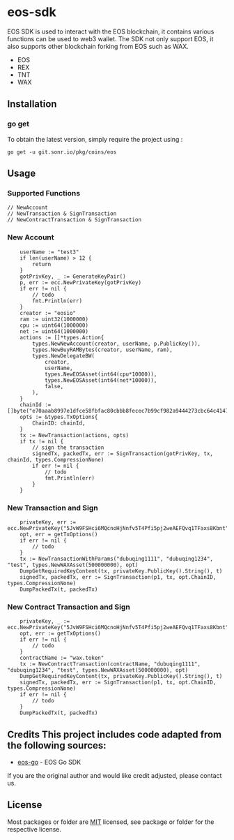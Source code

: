 # eos-sdk
EOS SDK is used to interact with the EOS blockchain, it contains various functions can be used to web3 wallet.
The SDK not only support EOS, it also supports other blockchain forking from EOS such as WAX.

- EOS
- REX
- TNT
- WAX

## Installation

### go get

To obtain the latest version, simply require the project using :

```shell
go get -u git.sonr.io/pkg/coins/eos
```

## Usage

### Supported Functions

```golang
// NewAccount
// NewTransaction & SignTransaction
// NewContractTransaction & SignTransaction
```

### New Account
```golang
	userName := "test3"
	if len(userName) > 12 {
		return
	}
	gotPrivKey, _ := GenerateKeyPair()
	p, err := ecc.NewPrivateKey(gotPrivKey)
	if err != nil {
        // todo
		fmt.Println(err)
	}
	creator := "eosio"
	ram := uint32(1000000)
	cpu := uint64(1000000)
	net := uint64(1000000)
	actions := []*types.Action{
		types.NewNewAccount(creator, userName, p.PublicKey()),
		types.NewBuyRAMBytes(creator, userName, ram),
		types.NewDelegateBW(
			creator,
			userName,
			types.NewEOSAsset(int64(cpu*10000)),
			types.NewEOSAsset(int64(net*10000)),
			false,
		),
	}
	chainId := []byte("e70aaab8997e1dfce58fbfac80cbbb8fecec7b99cf982a9444273cbc64c41473")
	opts := &types.TxOptions{
		ChainID: chainId,
	}
	tx := NewTransaction(actions, opts)
	if tx != nil {
		// sign the transaction
		signedTx, packedTx, err := SignTransaction(gotPrivKey, tx, chainId, types.CompressionNone)
        if err != nil {
            // todo
		    fmt.Println(err)
	    }
	}
```

### New Transaction and Sign
```golang
	privateKey, err := ecc.NewPrivateKey("5JvW9FSHci6MQcnoHjNnfv5T4Pfi5pj2weAEFQvq1TFaxs8Kbnt")
	opt, err = getTxOptions()
	if err != nil {
        // todo
	}
	tx := NewTransactionWithParams("dubuqing1111", "dubuqing1234", "test", types.NewWAXAsset(500000000), opt)
	DumpGetRequiredKeyContent(tx, privateKey.PublicKey().String(), t)
	signedTx, packedTx, err := SignTransaction(p1, tx, opt.ChainID, types.CompressionNone)
	DumpPackedTx(t, packedTx)
```
### New Contract Transaction and Sign
```golang
	privateKey, _ := ecc.NewPrivateKey("5JvW9FSHci6MQcnoHjNnfv5T4Pfi5pj2weAEFQvq1TFaxs8Kbnt")
	opt, err := getTxOptions()
	if err != nil {
        // todo
	}
	contractName := "wax.token"
	tx := NewContractTransaction(contractName, "dubuqing1111", "dubuqing1234", "test", types.NewWAXAsset(500000000), opt)
	DumpGetRequiredKeyContent(tx, privateKey.PublicKey().String(), t)
	signedTx, packedTx, err := SignTransaction(p1, tx, opt.ChainID, types.CompressionNone)
	if err != nil {
        // todo
	}
	DumpPackedTx(t, packedTx)
```

## Credits  This project includes code adapted from the following sources:
- [eos-go](https://github.com/eoscanada/eos-go) - EOS Go SDK

If you are the original author and would like credit adjusted, please contact us.

## License
Most packages or folder are [MIT](<https://git.sonr.io/pkg/wallets/blob/main/coins/eos/LICENSE>) licensed, see package or folder for the respective license.
